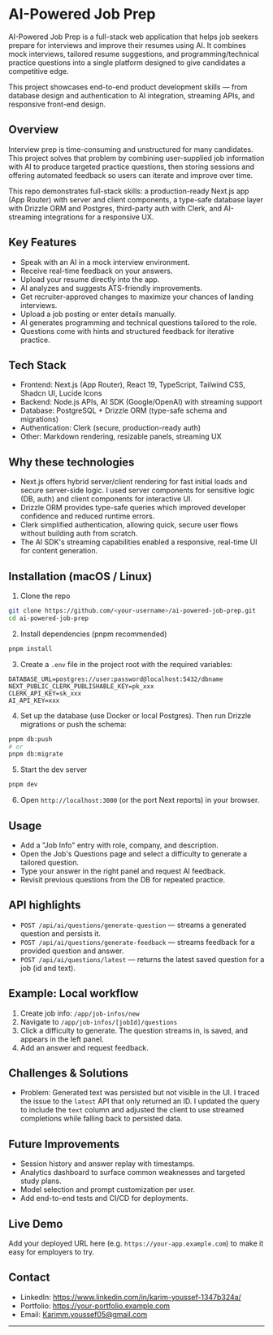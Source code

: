 # AI-Powered Job Prep

AI-Powered Job Prep is a full-stack web application that helps job seekers prepare for interviews and improve their resumes using AI. It combines mock interviews, tailored resume suggestions, and programming/technical practice questions into a single platform designed to give candidates a competitive edge.

This project showcases end-to-end product development skills — from database design and authentication to AI integration, streaming APIs, and responsive front-end design.

## Overview

Interview prep is time-consuming and unstructured for many candidates. This project solves that problem by combining user-supplied job information with AI to produce targeted practice questions, then storing sessions and offering automated feedback so users can iterate and improve over time.

This repo demonstrates full-stack skills: a production-ready Next.js app (App Router) with server and client components, a type-safe database layer with Drizzle ORM and Postgres, third-party auth with Clerk, and AI-streaming integrations for a responsive UX.

## Key Features

- Speak with an AI in a mock interview environment.
- Receive real-time feedback on your answers.
- Upload your resume directly into the app.
- AI analyzes and suggests ATS-friendly improvements.
- Get recruiter-approved changes to maximize your chances of landing interviews.
- Upload a job posting or enter details manually.
- AI generates programming and technical questions tailored to the role.
- Questions come with hints and structured feedback for iterative practice.

## Tech Stack

- Frontend: Next.js (App Router), React 19, TypeScript, Tailwind CSS, Shadcn UI, Lucide Icons
- Backend: Node.js APIs, AI SDK (Google/OpenAI) with streaming support
- Database: PostgreSQL + Drizzle ORM (type-safe schema and migrations)
- Authentication: Clerk (secure, production-ready auth)
- Other: Markdown rendering, resizable panels, streaming UX

## Why these technologies

- Next.js offers hybrid server/client rendering for fast initial loads and secure server-side logic. I used server components for sensitive logic (DB, auth) and client components for interactive UI.
- Drizzle ORM provides type-safe queries which improved developer confidence and reduced runtime errors.
- Clerk simplified authentication, allowing quick, secure user flows without building auth from scratch.
- The AI SDK's streaming capabilities enabled a responsive, real-time UI for content generation.

## Installation (macOS / Linux)

1. Clone the repo

```bash
git clone https://github.com/<your-username>/ai-powered-job-prep.git
cd ai-powered-job-prep
```

2. Install dependencies (pnpm recommended)

```bash
pnpm install
```

3. Create a `.env` file in the project root with the required variables:

```env
DATABASE_URL=postgres://user:password@localhost:5432/dbname
NEXT_PUBLIC_CLERK_PUBLISHABLE_KEY=pk_xxx
CLERK_API_KEY=sk_xxx
AI_API_KEY=xxx
```

4. Set up the database (use Docker or local Postgres). Then run Drizzle migrations or push the schema:

```bash
pnpm db:push
# or
pnpm db:migrate
```

5. Start the dev server

```bash
pnpm dev
```

6. Open `http://localhost:3000` (or the port Next reports) in your browser.

## Usage

- Add a "Job Info" entry with role, company, and description.
- Open the Job's Questions page and select a difficulty to generate a tailored question.
- Type your answer in the right panel and request AI feedback.
- Revisit previous questions from the DB for repeated practice.

## API highlights

- `POST /api/ai/questions/generate-question` — streams a generated question and persists it.
- `POST /api/ai/questions/generate-feedback` — streams feedback for a provided question and answer.
- `POST /api/ai/questions/latest` — returns the latest saved question for a job (id and text).

## Example: Local workflow

1. Create job info: `/app/job-infos/new`
2. Navigate to `/app/job-infos/[jobId]/questions`
3. Click a difficulty to generate. The question streams in, is saved, and appears in the left panel.
4. Add an answer and request feedback.

## Challenges & Solutions

- Problem: Generated text was persisted but not visible in the UI. I traced the issue to the `latest` API that only returned an ID. I updated the query to include the `text` column and adjusted the client to use streamed completions while falling back to persisted data.

## Future Improvements

- Session history and answer replay with timestamps.
- Analytics dashboard to surface common weaknesses and targeted study plans.
- Model selection and prompt customization per user.
- Add end-to-end tests and CI/CD for deployments.

## Live Demo

Add your deployed URL here (e.g. `https://your-app.example.com`) to make it easy for employers to try.

## Contact

- LinkedIn: https://www.linkedin.com/in/karim-youssef-1347b324a/
- Portfolio: https://your-portfolio.example.com
- Email: Karimm.youssef05@gmail.com

---
